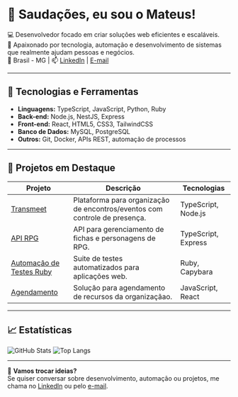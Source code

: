 # 👋 Saudações, eu sou o Mateus!

💻 Desenvolvedor focado em criar soluções web eficientes e escaláveis.  
🎯 Apaixonado por tecnologia, automação e desenvolvimento de sistemas que realmente ajudam pessoas e negócios.  
📍 Brasil - MG | 📫 [LinkedIn](https://www.linkedin.com/in/mateusbelchior) | [E-mail](mailto:mateus.belchior.98@gmail.com)

---

## 🚀 Tecnologias e Ferramentas
- **Linguagens:** TypeScript, JavaScript, Python, Ruby
- **Back-end:** Node.js, NestJS, Express
- **Front-end:** React, HTML5, CSS3, TailwindCSS
- **Banco de Dados:** MySQL, PostgreSQL
- **Outros:** Git, Docker, APIs REST, automação de processos

---

## 📌 Projetos em Destaque
| Projeto | Descrição | Tecnologias |
|---------|-----------|-------------|
| [Transmeet](https://github.com/mateusbalmeida/transmeet) | Plataforma para organização de encontros/eventos com controle de presença. | TypeScript, Node.js |
| [API RPG](https://github.com/mateusbalmeida/api-rpg) | API para gerenciamento de fichas e personagens de RPG. | TypeScript, Express |
| [Automação de Testes Ruby](https://github.com/mateusbalmeida/automacao-teste-ruby) | Suite de testes automatizados para aplicações web. | Ruby, Capybara |
| [Agendamento](https://github.com/mateusbalmeida/agendamento) | Solução para agendamento de recursos da organizaçãao. | JavaScript, React |

---

## 📈 Estatísticas
![GitHub Stats](https://github-readme-stats.vercel.app/api?username=mateusbalmeida&show_icons=true&theme=tokyonight)
![Top Langs](https://github-readme-stats.vercel.app/api/top-langs/?username=mateusbalmeida&layout=compact&theme=tokyonight)

---

💬 **Vamos trocar ideias?**  
Se quiser conversar sobre desenvolvimento, automação ou projetos, me chama no [LinkedIn](https://www.linkedin.com/in/mateusbelchior) ou pelo [e-mail](mailto:mateus.belchior.98@gmail.com).
